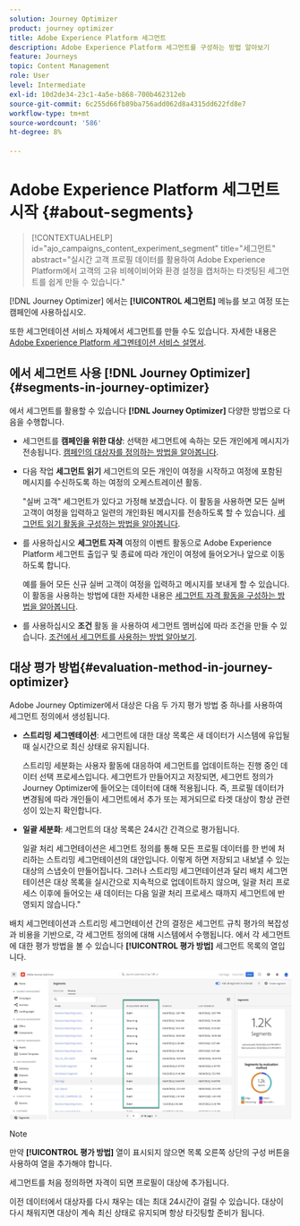 ```yaml
---
solution: Journey Optimizer
product: journey optimizer
title: Adobe Experience Platform 세그먼트
description: Adobe Experience Platform 세그먼트를 구성하는 방법 알아보기
feature: Journeys
topic: Content Management
role: User
level: Intermediate
exl-id: 10d2de34-23c1-4a5e-b868-700b462312eb
source-git-commit: 6c255d66fb89ba756add062d8a4315dd622fd8e7
workflow-type: tm+mt
source-wordcount: '586'
ht-degree: 8%

---
```


# Adobe Experience Platform 세그먼트 시작 {#about-segments}

>[!CONTEXTUALHELP]
>id="ajo_campaigns_content_experiment_segment"
>title="세그먼트"
>abstract="실시간 고객 프로필 데이터를 활용하여 Adobe Experience Platform에서 고객의 고유 비헤이비어와 환경 설정을 캡처하는 타겟팅된 세그먼트를 쉽게 만들 수 있습니다."

[!DNL Journey Optimizer]  에서는 **[!UICONTROL 세그먼트]** 메뉴를 보고 여정 또는 캠페인에 사용하십시오.

또한 세그먼테이션 서비스 자체에서 세그먼트를 만들 수도 있습니다. 자세한 내용은 [Adobe Experience Platform 세그멘테이션 서비스 설명서](https://experienceleague.adobe.com/docs/experience-platform/segmentation/home.html).

## 에서 세그먼트 사용 [!DNL Journey Optimizer] {#segments-in-journey-optimizer}

에서 세그먼트를 활용할 수 있습니다 **[!DNL Journey Optimizer]** 다양한 방법으로 다음을 수행합니다.

* 세그먼트를 **캠페인을 위한 대상**: 선택한 세그먼트에 속하는 모든 개인에게 메시지가 전송됩니다. [캠페인의 대상자를 정의하는 방법을 알아봅니다](../campaigns/create-campaign.md#define-the-audience-audience).

* 다음 작업 **세그먼트 읽기** 세그먼트의 모든 개인이 여정을 시작하고 여정에 포함된 메시지를 수신하도록 하는 여정의 오케스트레이션 활동.

   &quot;실버 고객&quot; 세그먼트가 있다고 가정해 보겠습니다. 이 활동을 사용하면 모든 실버 고객이 여정을 입력하고 일련의 개인화된 메시지를 전송하도록 할 수 있습니다. [세그먼트 읽기 활동을 구성하는 방법을 알아봅니다](../building-journeys/read-segment.md#configuring-segment-trigger-activity).

* 를 사용하십시오 **세그먼트 자격** 여정의 이벤트 활동으로 Adobe Experience Platform 세그먼트 출입구 및 종료에 따라 개인이 여정에 들어오거나 앞으로 이동하도록 합니다.

   예를 들어 모든 신규 실버 고객이 여정을 입력하고 메시지를 보내게 할 수 있습니다. 이 활동을 사용하는 방법에 대한 자세한 내용은 [세그먼트 자격 활동을 구성하는 방법을 알아봅니다](../building-journeys/segment-qualification-events.md).

* 를 사용하십시오 **조건** 활동 을 사용하여 세그먼트 멤버십에 따라 조건을 만들 수 있습니다. [조건에서 세그먼트를 사용하는 방법 알아보기](../building-journeys/condition-activity.md#using-a-segment).

## 대상 평가 방법{#evaluation-method-in-journey-optimizer}

Adobe Journey Optimizer에서 대상은 다음 두 가지 평가 방법 중 하나를 사용하여 세그먼트 정의에서 생성됩니다.

* **스트리밍 세그멘테이션**: 세그먼트에 대한 대상 목록은 새 데이터가 시스템에 유입될 때 실시간으로 최신 상태로 유지됩니다.

   스트리밍 세분화는 사용자 활동에 대응하여 세그먼트를 업데이트하는 진행 중인 데이터 선택 프로세스입니다. 세그먼트가 만들어지고 저장되면, 세그먼트 정의가 Journey Optimizer에 들어오는 데이터에 대해 적용됩니다. 즉, 프로필 데이터가 변경됨에 따라 개인들이 세그먼트에서 추가 또는 제거되므로 타겟 대상이 항상 관련성이 있는지 확인합니다.

* **일괄 세분화**: 세그먼트의 대상 목록은 24시간 간격으로 평가됩니다.

   일괄 처리 세그먼테이션은 세그먼트 정의를 통해 모든 프로필 데이터를 한 번에 처리하는 스트리밍 세그먼테이션의 대안입니다. 이렇게 하면 저장되고 내보낼 수 있는 대상의 스냅숏이 만들어집니다. 그러나 스트리밍 세그먼테이션과 달리 배치 세그먼테이션은 대상 목록을 실시간으로 지속적으로 업데이트하지 않으며, 일괄 처리 프로세스 이후에 들어오는 새 데이터는 다음 일괄 처리 프로세스 때까지 세그먼트에 반영되지 않습니다.&quot;

배치 세그먼테이션과 스트리밍 세그먼테이션 간의 결정은 세그먼트 규칙 평가의 복잡성과 비용을 기반으로, 각 세그먼트 정의에 대해 시스템에서 수행됩니다. 에서 각 세그먼트에 대한 평가 방법을 볼 수 있습니다 **[!UICONTROL 평가 방법]** 세그먼트 목록의 열입니다.

![](assets/evaluation-method.png)

>[!NOTE]
>
>만약 **[!UICONTROL 평가 방법]** 열이 표시되지 않으면 목록 오른쪽 상단의 구성 버튼을 사용하여 열을 추가해야 합니다.

세그먼트를 처음 정의하면 자격이 되면 프로필이 대상에 추가됩니다.

이전 데이터에서 대상자를 다시 채우는 데는 최대 24시간이 걸릴 수 있습니다. 대상이 다시 채워지면 대상이 계속 최신 상태로 유지되며 항상 타깃팅할 준비가 됩니다.
